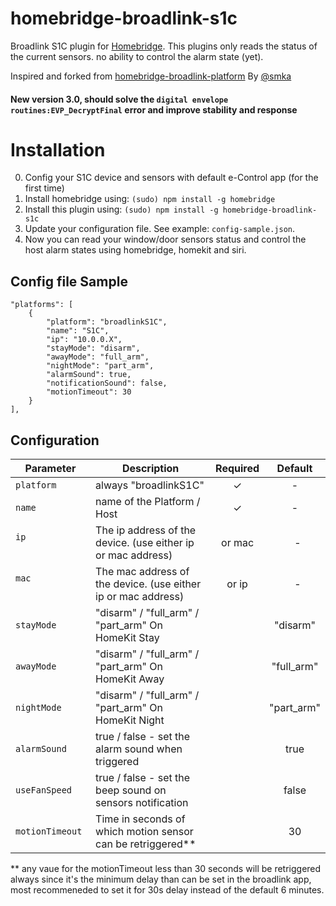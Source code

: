 # homebridge-broadlink-s1c

Broadlink S1C plugin for [Homebridge](https://github.com/nfarina/homebridge/).
This plugins only reads the status of the current sensors.
no ability to control the alarm state (yet).

Inspired and forked from [homebridge-broadlink-platform](https://github.com/smka/homebridge-broadlink-platform) By [@smka](https://github.com/smka)


#### New version 3.0, should solve the `digital envelope routines:EVP_DecryptFinal` error and improve stability and response

# Installation
0. Config your S1C device  and sensors with default e-Control app (for the first time)
1. Install homebridge using: `(sudo) npm install -g homebridge`
2. Install this plugin using: `(sudo) npm install -g homebridge-broadlink-s1c`
3. Update your configuration file. See example: `config-sample.json`.
4. Now you can read your window/door sensors status and control the host alarm states using homebridge, homekit and siri.


## Config file Sample

```
"platforms": [
    {
        "platform": "broadlinkS1C",
        "name": "S1C",
        "ip": "10.0.0.X",
        "stayMode": "disarm",
        "awayMode": "full_arm",
        "nightMode": "part_arm",
        "alarmSound": true,
        "notificationSound": false,
        "motionTimeout": 30
    }
],
```

## Configuration

|             Parameter            |                       Description                             | Required |  Default  |
| -------------------------------- | ------------------------------------------------------------- |:--------:|:---------:|
| `platform`                       | always "broadlinkS1C"                                         |     ✓    |      -    |
| `name`                           | name of the Platform / Host                                   |     ✓    |      -    |
| `ip`                             | The ip address of the device. (use either ip or mac address)  |  or mac  |      -    |
| `mac`                            | The mac address of the device. (use either ip or mac address) |  or ip   |      -    |
| `stayMode`                       | "disarm" / "full_arm" / "part_arm"  On HomeKit Stay           |          | "disarm"  |
| `awayMode`                       | "disarm" / "full_arm" / "part_arm"  On HomeKit Away           |          | "full_arm"|
| `nightMode`                      | "disarm" / "full_arm" / "part_arm"  On HomeKit Night          |          | "part_arm"|
| `alarmSound`                     | true / false - set the alarm sound when triggered             |          |   true    |
| `useFanSpeed`                    | true / false - set the beep sound on sensors notification     |          |   false   |
| `motionTimeout`                  | Time in seconds of which motion sensor can be retriggered**   |          |    30     |

\*\* any vaue for the motionTimeout less than 30 seconds will be retriggered always since it's the minimum delay than can be set in the broadlink app, most recommeneded to set it for 30s delay instead of the default 6 minutes.
